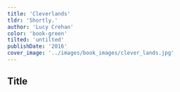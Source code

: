 ```yaml
---
title: 'Cleverlands'
tldr: 'Shortly.'
author: 'Lucy Crehan'
color: 'book-green'
tilted: 'untilted'
publishDate: '2016'
cover_image: '../images/book_images/clever_lands.jpg'
---
```


## Title